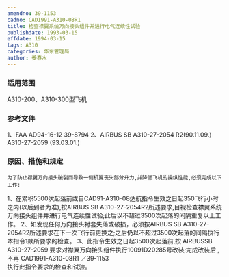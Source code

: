 ```yaml
---
amendno: 39-1153
cadno: CAD1991-A310-08R1
title: 检查襟翼系统万向接头组件并进行电气连续性试验
publishdate: 1993-03-15
effdate: 1994-03-15
tags: A310
categories: 华东管理局
author: 姜春水
---
```


### 适用范围 
A310-200、A310-300型飞机

<!--more-->
### 参考文件
1、FAA AD94-16-12  39-8794 
2、AIRBUS SB A310-27-2054 R2(90.11.09.) 
          A310-27-2059 (93.03.01.) 

### 原因、措施和规定 
    为了防止襟翼万向接头破裂而导致一侧机翼丧失部分升力,并降低飞机的操纵性能,必须完成以下工作: 
1、在累积5500次起落前或自CAD91-A310-08适航指令生效之日起350飞行小时之内(以后到者为准),按AIRBUS SB A310-27-2054R2所述要求,目视检查襟翼系统万向接头组件并进行电气连续性试验;此后以不超过3500次起落的间隔重复以上工作。 
2、如发现任何万向接头衬套失落或破损，必须按AIRBUS SB A310-27-2054R2所述要求在下一次飞行前更换之;之后仍以不超过3500次起落的间隔执行本指令1款所要求的检查。 
    3、此指令生效之日起3500次起落前,按 AIRBUSSB A310-27-2059 要求对襟翼万向接头组件执行10091D20285号改装;完成改装后 ,不再
       CAD1991-A310-08R1   ／39-1153   
执行此指令要求的检查和试验。
